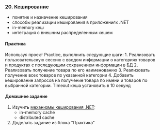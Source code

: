 ### 20. Кеширование
- понятие и назначение кеширования
- способы реализации кеширования в приложениях .NET
- in-memory кеш
- интеграция с внешним распределенным кешем

#### Практика
Используя проект Practice, выполнить следующие шаги:
    1. Реализовать пользовательскую сессию с вводом информации о категориях товаров и продуктах с последующим сохранением
    информации в БД
    2. Реализовать получение товара по его наименованию
    3. Реализовать получение всех товаров по указанной категории
    4. Добавить кеширование запросов на получение товара по имени и товаров по выбранной категории. Timeout кеша установить
    в 10 секунд

#### Домашнее задание
1. Изучить [механизмы кеширования .NET](https://learn.microsoft.com/en-us/dotnet/core/extensions/caching#distributed-caching):
   - in-memory cache
   - distributed cache
2. Доделать задание из блока "Практика"
